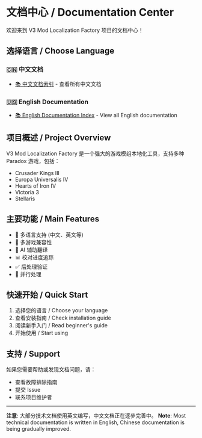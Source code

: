 # 文档中心 / Documentation Center

欢迎来到 V3 Mod Localization Factory 项目的文档中心！

## 选择语言 / Choose Language

### 🇨🇳 中文文档
- [📚 中文文档索引](zh/README.md) - 查看所有中文文档

### 🇺🇸 English Documentation  
- [📚 English Documentation Index](en/README.md) - View all English documentation

## 项目概述 / Project Overview

V3 Mod Localization Factory 是一个强大的游戏模组本地化工具，支持多种 Paradox 游戏，包括：
- Crusader Kings III
- Europa Universalis IV  
- Hearts of Iron IV
- Victoria 3
- Stellaris

## 主要功能 / Main Features

- 🚀 多语言支持 (中文、英文等)
- 🔧 多游戏兼容性
- 🤖 AI 辅助翻译
- 📊 校对进度追踪
- ✅ 后处理验证
- 🔄 并行处理

## 快速开始 / Quick Start

1. 选择您的语言 / Choose your language
2. 查看安装指南 / Check installation guide
3. 阅读新手入门 / Read beginner's guide
4. 开始使用 / Start using

## 支持 / Support

如果您需要帮助或发现文档问题，请：
- 查看故障排除指南
- 提交 Issue
- 联系项目维护者

---

**注意**: 大部分技术文档使用英文编写，中文文档正在逐步完善中。
**Note**: Most technical documentation is written in English, Chinese documentation is being gradually improved.

